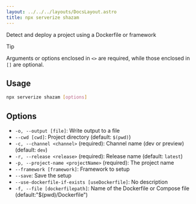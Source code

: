 ```yaml
---
layout: ../../../layouts/DocsLayout.astro
title: npx serverize shazam
---
```

Detect and deploy a project using a Dockerfile or framework
> [!TIP]
> Arguments or options enclosed in `<>` are required, while those enclosed in `[]` are optional.
 
## Usage
```sh frame="none"
npx serverize shazam [options]
```
## Options


- `-o, --output [file]`: Write output to a file
- `--cwd [cwd]`: Project directory (default: `$(pwd)`)
- `-c, --channel <channel>` (required): Channel name (dev or preview) (default: `dev`)
- `-r, --release <release>` (required): Release name (default: `latest`)
- `-p, --project-name <projectName>` (required): The project name
- `--framework [framework]`: Framework to setup
- `--save`: Save the setup
- `--use-dockerfile-if-exists [useDockerfile]`: No description
- `-f, --file [dockerfilepath]`: Name of the Dockerfile or Compose file (default:"$(pwd)/Dockerfile")